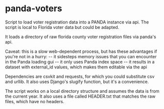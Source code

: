 panda-voters
============

Script to load voter registration data into a PANDA instance via api.
The script is local to Florida voter data but could be adapted.

It loads a directory of raw florida county voter registration files via panda's api.

Caveat: this is a slow web-dependent process, but has these advantages if you're not in a hurry:
     -- it sidesteps memory issues that you can encounter in the Panda loading gui
     -- it only uses Panda index space
     -- it results in a dataset with external_id values, which makes them editable via the api
     
Dependencies are csvkit and requests, for which you could substitute csv and urllib. It also uses Django's slugify function, but it's a convenience.

The script works on a local directory structure and assumes the data is from the current year.
It also uses a file called HEADER.txt that matches the raw files, which have no headers.
